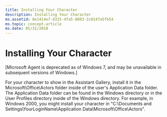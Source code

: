 ```yaml
---
title: Installing Your Character
description: Installing Your Character
ms.assetid: 8e1414e7-d315-4fa5-8803-2c0147a5fb54
ms.topic: concept-article
ms.date: 05/31/2018
---
```


# Installing Your Character

\[Microsoft Agent is deprecated as of Windows 7, and may be unavailable in subsequent versions of Windows.\]

For your character to show in the Assistant Gallery, install it in the Microsoft\\Office\\Actors folder inside of the user's Application Data folder. The Application Data folder can be found in the Windows directory or in the User Profiles directory inside of the Windows directory. For example, in Windows 2000, you might install your character in "C:\\Documents and Settings\\YourLoginName\\Application Data\\Microsoft\\Office\\Actors".

 

 




